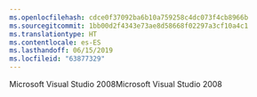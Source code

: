 ```yaml
---
ms.openlocfilehash: cdce0f37092ba6b10a759258c4dc073f4cb8966b
ms.sourcegitcommit: 1bb00d2f4343e73ae8d58668f02297a3cf10a4c1
ms.translationtype: HT
ms.contentlocale: es-ES
ms.lasthandoff: 06/15/2019
ms.locfileid: "63877329"
---
```

<span data-ttu-id="212a9-101">Microsoft Visual Studio 2008</span><span class="sxs-lookup"><span data-stu-id="212a9-101">Microsoft Visual Studio 2008</span></span>